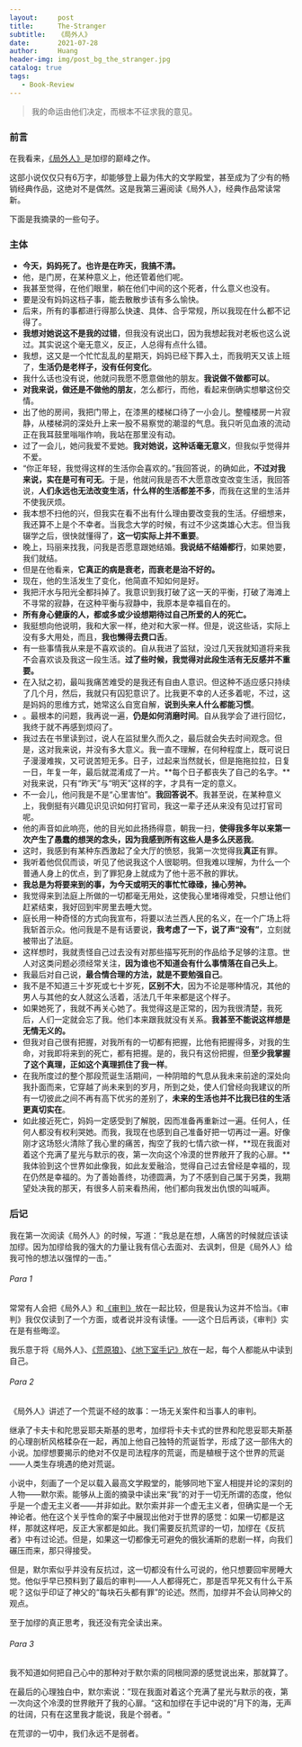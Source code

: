 ```yaml
---
layout:     post
title:      The-Stranger
subtitle:   《局外人》
date:       2021-07-28
author:     Huang
header-img: img/post_bg_the_stranger.jpg
catalog: true
tags:
   - Book-Review
---
```


> 我的命运由他们决定，而根本不征求我的意见。

### 前言

在我看来，[《局外人》](https://book.douban.com/subject/24257486/)是加缪的巅峰之作。

这部小说仅仅只有6万字，却能够登上最为伟大的文学殿堂，甚至成为了少有的畅销经典作品，这绝对不是偶然。这是我第三遍阅读《局外人》，经典作品常读常新。

下面是我摘录的一些句子。

### 主体

* **今天，妈妈死了。也许是在昨天，我搞不清。**
* 他，是门房，在某种意义上，他还管着他们呢。
* 我甚至觉得，在他们眼里，躺在他们中间的这个死者，什么意义也没有。
* 要是没有妈妈这档子事，能去散散步该有多么愉快。
* 后来，所有的事都进行得那么快速、具体、合乎常规，所以我现在什么都不记得了。
* **我想对她说这不是我的过错**，但我没有说出口，因为我想起我对老板也这么说过。其实说这个毫无意义，反正，人总得有点什么错。
* 我想，这又是一个忙忙乱乱的星期天，妈妈已经下葬入土，而我明天又该上班了，**生活仍是老样子，没有任何变化**。
* 我什么话也没有说，他就问我愿不愿意做他的朋友。**我说做不做都可以**。
* **对我来说，做还是不做他的朋友**，怎么都行，而他，看起来倒确实想攀这份交情。
* 出了他的房间，我把门带上，在漆黑的楼梯口待了一小会儿。整幢楼房一片寂静，从楼梯洞的深处升上来一股不易察觉的潮湿的气息。我只听见血液的流动正在我耳鼓里嗡嗡作响，我站在那里没有动。
* 过了一会儿，她问我爱不爱她。**我对她说，这种话毫无意义**，但我似乎觉得并不爱。
* “你正年轻，我觉得这样的生活你会喜欢的。”我回答说，的确如此，**不过对我来说，实在是可有可无**。于是，他就问我是否不大愿意改变改变生活，我回答说，**人们永远也无法改变生活，什么样的生活都差不多**，而我在这里的生活并不使我厌烦。
* 我本想不扫他的兴，但我实在看不出有什么理由要改变我的生活。仔细想来，我还算不上是个不幸者。当我念大学的时候，有过不少这类雄心大志。但当我辍学之后，很快就懂得了，**这一切实际上并不重要**。
* 晚上，玛丽来找我，问我是否愿意跟她结婚。**我说结不结婚都行**，如果她要，我们就结。
* 但是在他看来，**它真正的病是衰老，而衰老是治不好的。**
* 现在，他的生活发生了变化，他简直不知如何是好。
* 我把汗水与阳光全都抖掉了。我意识到我打破了这一天的平衡，打破了海滩上不寻常的寂静，在这种平衡与寂静中，我原本是幸福自在的。
* **所有身心健康的人，都或多或少设想期待过自己所爱的人的死亡。**
* 我挺想向他说明，我和大家一样，绝对和大家一样。但是，说这些话，实际上没有多大用处，而且，**我也懒得去费口舌**。
* 有一些事情我从来是不喜欢谈的。自从我进了监狱，没过几天我就知道将来我不会喜欢谈及我这一段生活。**过了些时候，我觉得对此段生活有无反感并不重要。**
* 在入狱之初，最叫我痛苦难受的是我还有自由人意识。但这种不适应感只持续了几个月，然后，我就只有囚犯意识了。比我更不幸的人还多着呢，不过，这是妈妈的思维方式，她常这么自宽自解，**说到头来人什么都能习惯**。
* 。最根本的问题，我再说一遍，**仍是如何消磨时间**。自从我学会了进行回忆，我终于就不再感到烦闷了。
* 我过去在书里读到过，说人在监狱里久而久之，最后就会失去时间观念。但是，这对我来说，并没有多大意义。我一直不理解，在何种程度上，既可说日子漫漫难挨，又可说苦短无多。日子，过起来当然就长，但是拖拖拉拉，日复一日，年复一年，最后就混淆成了一片。**每个日子都丧失了自己的名字。**对我来说，只有“昨天”与“明天”这样的字，才具有一定的意义。
* 不一会儿，他问我是不是“心里害怕”。**我回答说不**。我甚至说，在某种意义上，我倒挺有兴趣见识见识如何打官司，我这一辈子还从来没有见过打官司呢。
* 他的声音如此响亮，他的目光如此扬扬得意，朝我一扫，**使得我多年以来第一次产生了愚蠢的想哭的念头，因为我感到所有这些人是多么厌恶我**。
* 这时，我感到有某种东西激起了全大厅的愤怒，我第一次觉得我**真正**有罪。
* 我听着他侃侃而谈，听见了他说我这个人很聪明。但我难以理解，为什么一个普通人身上的优点，到了罪犯身上就成为了他十恶不赦的罪状。
* **我总是为将要来到的事，为今天或明天的事忙忙碌碌，操心劳神。**
* 我觉得来到法庭上所做的一切都毫无用处，这使我心里堵得难受，只想让他们赶紧结束，我好回到牢房里去睡大觉。
* 庭长用一种奇怪的方式向我宣布，将要以法兰西人民的名义，在一个广场上将我斩首示众。他问我是不是有话要说，**我考虑了一下，说了声“没有”**，立刻就被带出了法庭。
* 这样想时，我就责怪自己过去没有对那些描写死刑的作品给予足够的注意。世人对这类问题必须经常关注，**因为谁也不知道会有什么事情落在自己头上**。
* 我最后对自己说，**最合情合理的方法，就是不要勉强自己**。
* 我不是不知道三十岁死或七十岁死，**区别不大**，因为不论是哪种情况，其他的男人与其他的女人就这么活着，活法几千年来都是这个样子。
* 如果她死了，我就不再关心她了。我觉得这是正常的，因为我很清楚，我死后，人们一定就会忘了我。他们本来跟我就没有关系。**我甚至不能说这样想是无情无义的。**
* 但我对自己很有把握，对我所有的一切都有把握，比他有把握得多，对我的生命，对我即将来到的死亡，都有把握。是的，我只有这份把握，但**至少我掌握了这个真理，正如这个真理抓住了我一样**。
* 在我所度过的整个那段荒诞生活期间，一种阴暗的气息从我未来前途的深处向我扑面而来，它穿越了尚未来到的岁月，所到之处，使人们曾经向我建议的所有一切彼此之间不再有高下优劣的差别了，**未来的生活也并不比我已往的生活更真切实在**。
* 如此接近死亡，妈妈一定感受到了解脱，因而准备再重新过一遍。任何人，任何人都没有权利哭她。而我，我现在也感到自己准备好把一切再过一遍。好像刚才这场怒火清除了我心里的痛苦，掏空了我的七情六欲一样，**现在我面对着这个充满了星光与默示的夜，第一次向这个冷漠的世界敞开了我的心扉。**我体验到这个世界如此像我，如此友爱融洽，觉得自己过去曾经是幸福的，现在仍然是幸福的。为了善始善终，功德圆满，为了不感到自己属于另类，我期望处决我的那天，有很多人前来看热闹，他们都向我发出仇恨的叫喊声。

### 后记

我在第一次阅读《局外人》的时候，写道：“我总是在想，人痛苦的时候就应该读加缪。因为加缪给我的强大的力量让我有信心去面对、去讽刺，但是《局外人》给我可怜的想法以强悍的一击。”

###### Para 1

常常有人会把《局外人》和[《审判》](https://huang-feiyu.github.io/2021/07/16/The-Trial/)放在一起比较，但是我认为这并不恰当。《审判》我仅仅读到了一个方面，或者说并没有读懂。——这个日后再谈，《审判》实在是有些晦涩。

我乐意于将《局外人》、[《荒原狼》](https://huang-feiyu.github.io/2021/06/11/Steppenwolf/)、[《地下室手记》](https://huang-feiyu.github.io/2021/05/25/Notes-from-Underground/)放在一起，每个人都能从中读到自己。

###### Para 2

《局外人》讲述了一个荒诞不经的故事：一场无关案件和当事人的审判。

继承了卡夫卡和陀思妥耶夫斯基的思考，加缪将卡夫卡式的世界和陀思妥耶夫斯基的心理剖析风格糅杂在一起，再加上他自己独特的荒诞哲学，形成了这一部伟大的小说。加缪想要揭示的绝对不仅是司法程序的荒诞，而是植根于这个世界的荒诞——人类生存境遇的绝对荒诞。

小说中，刻画了一个足以载入最高文学殿堂的，能够同地下室人相提并论的深刻的人物——默尔索。能够从上面的摘录中读出来“我”的对于一切无所谓的态度，他似乎是一个虚无主义者——并非如此。默尔索并非一个虚无主义者，但确实是一个无神论者。他在这个关乎性命的案子中展现出他对于世界的感觉：如果一切都是这样，那就这样吧，反正大家都是如此。我们需要反抗荒谬的一切，加缪在《反抗者》中有过论述。但是，如果这一切都像无可避免的俄狄浦斯的悲剧一样，向我们碾压而来，那只得接受。

但是，默尔索似乎并没有反抗过，这一切都没有什么可说的，他只想要回牢房睡大觉。他似乎早已预料到了最后的审判——人人都得死亡，那是否早死又有什么干系呢？这似乎印证了神父的“每块石头都有罪”的论述。然而，加缪并不会认同神父的观点。

至于加缪的真正思考，我还没有完全读出来。

###### Para 3

我不知道如何把自己心中的那种对于默尔索的同根同源的感觉说出来，那就算了。

在最后的心理独白中，默尔索说：”现在我面对着这个充满了星光与默示的夜，第一次向这个冷漠的世界敞开了我的心扉。“这和加缪在手记中说的”月下的海，无声的壮阔，只有在这里我才能说，我是个弱者。“

在荒谬的一切中，我们永远不是弱者。
